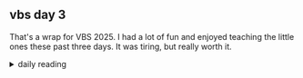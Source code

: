## vbs day 3

That's a wrap for VBS 2025. I had a lot of fun and enjoyed teaching the little ones these past three days. It was tiring, but really worth it.

<details markdown="1">
<summary>daily reading</summary>

| {{ page.date | date: "%B %-d, %Y" }} |
| :-------------: |
| [2 Chron. 31; Rev. 17; Zech. 13:2–9; John 16]({% link _Bible/Bible-year-1.md %}) |
| [WLC 12-20]({% link _wcf/wcf-month-1.md %}) |
| [The Athanasian Creed](https://threeforms.org/the-athanasian-creed/) |

</details>